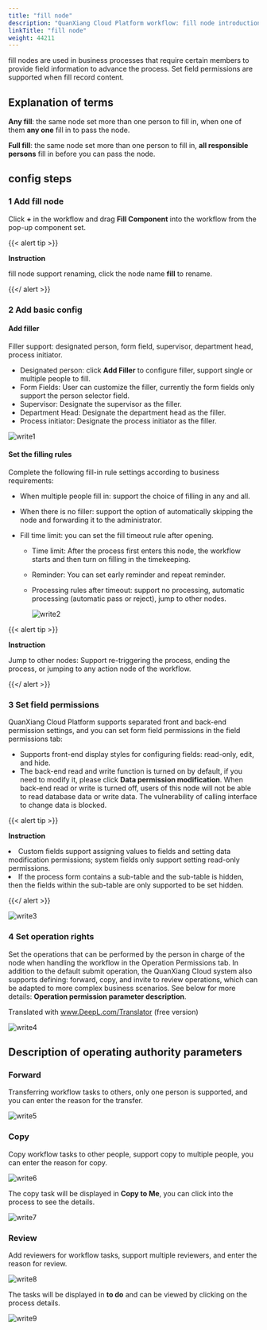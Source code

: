 ```yaml
---
title: "fill node"
description: "QuanXiang Cloud Platform workflow: fill node introduction"
linkTitle: "fill node"
weight: 44211
---
```


fill nodes are used in business processes that require certain members to provide field information to advance the process. Set field permissions are supported when fill record content.

## Explanation of terms

**Any fill**: the same node set more than one person to fill in, when one of them **any one** fill in to pass the node.

**Full fill**: the same node set more than one person to fill in, **all responsible persons** fill in before you can pass the node.



## config steps

### 1 Add fill node

Click **+** in the workflow and drag **Fill Component** into the workflow from the pop-up component set.

{{< alert tip >}}

**Instruction**

fill node support renaming, click the node name **fill** to rename.

{{</ alert >}}

### 2 Add basic config

#### Add filler

Filler support: designated person, form field, supervisor, department head, process initiator.

- Designated person: click **Add Filler** to configure filler, support single or multiple people to fill.
- Form Fields: User can customize the filler, currently the form fields only support the person selector field.
- Supervisor: Designate the supervisor as the filler.
- Department Head: Designate the department head as the filler.
- Process initiator: Designate the process initiator as the filler.

![write1](/images/manual/workflow/node/write/write1.png)

#### Set the filling rules

Complete the following fill-in rule settings according to business requirements:

- When multiple people fill in: support the choice of filling in any and all.

- When there is no filler: support the option of automatically skipping the node and forwarding it to the administrator.

- Fill time limit: you can set the fill timeout rule after opening.

  - Time limit: After the process first enters this node, the workflow starts and then turn on filling in the timekeeping.

  - Reminder: You can set early reminder and repeat reminder.

  - Processing rules after timeout: support no processing, automatic processing (automatic pass or reject), jump to other nodes.

    ![write2](/images/manual/workflow/node/write/write2.png)

{{< alert tip >}}

**Instruction**

Jump to other nodes: Support re-triggering the process, ending the process, or jumping to any action node of the workflow.

{{</ alert >}}

### 3 Set field permissions

QuanXiang Cloud Platform supports separated front and back-end permission settings, and you can set form field permissions in the field permissions tab:

- Supports front-end display styles for configuring fields: read-only, edit, and hide.
- The back-end read and write function is turned on by default, if you need to modify it, please click **Data permission modification**. When back-end read or write is turned off, users of this node will not be able to read database data or write data. The vulnerability of calling interface to change data is blocked.

{{< alert tip >}}

**Instruction**

<li>Custom fields support assigning values to fields and setting data modification permissions; system fields only support setting read-only permissions.<li>If the process form contains a sub-table and the sub-table is hidden, then the fields within the sub-table are only supported to be set hidden.

{{</ alert >}}

![write3](/images/manual/workflow/node/write/write3.png)

### 4 Set operation rights

Set the operations that can be performed by the person in charge of the node when handling the workflow in the Operation Permissions tab. In addition to the default submit operation, the QuanXiang Cloud system also supports defining: forward, copy, and invite to review operations, which can be adapted to more complex business scenarios. See below for more details: **Operation permission parameter description**.

Translated with www.DeepL.com/Translator (free version)

![write4](/images/manual/workflow/node/write/write4.png)

## Description of operating authority parameters

### Forward

Transferring workflow tasks to others, only one person is supported, and you can enter the reason for the transfer.

![write5](/images/manual/workflow/node/write/write5.png)

### Copy

Copy workflow tasks to other people, support copy to multiple people, you can enter the reason for copy.

![write6](/images/manual/workflow/node/write/write6.png)

The copy task will be displayed in **Copy to Me**, you can click into the process to see the details.

![write7](/images/manual/workflow/node/write/write7.png)

### Review

Add reviewers for workflow tasks, support multiple reviewers, and enter the reason for review.

![write8](/images/manual/workflow/node/write/write8.png)

The tasks will be displayed in **to do** and can be viewed by clicking on the process details.

![write9](/images/manual/workflow/node/write/write9.png)

